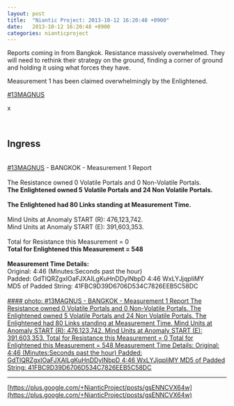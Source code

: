 ```yaml
---
layout: post
title:  "Niantic Project: 2013-10-12 16:20:48 +0900"
date:   2013-10-12 16:20:48 +0900
categories: nianticproject
---
```

Reports coming in from Bangkok. Resistance massively overwhelmed. They will need to rethink their strategy on the ground, finding a corner of ground and holding it using what forces they have.

Measurement 1 has been claimed overwhelmingly by the Enlightened.

 [#13MAGNUS](https://plus.google.com/s/%2313MAGNUS "")

x<div class="shared"><br /><h2>Ingress</h2><br /><a rel="nofollow" class="ot-hashtag" href="https://plus.google.com/s/%2313MAGNUS">#13MAGNUS</a> - BANGKOK - Measurement 1 Report<br /><br />The Resistance owned 0 Volatile Portals and 0 Non-Volatile Portals.<br /><b>The Enlightened owned 5 Volatile Portals and 24 Non Volatile Portals.</b><br /><br /><b>The Enlightened had 80 Links standing at Measurement Time.</b><br /><br />Mind Units at Anomaly START (R): 476,123,742.<br />Mind Units at Anomaly START (E): 391,603,353.<br /><br />Total for Resistance this Measurement = 0<br /><b>Total for Enlightened this Measurement = 548</b><br /><br /><b>Measurement Time Details:</b><br />Original: 4:46 (Minutes:Seconds past the hour)<br />Padded: GdTlQRZgxIOaFJXAILgKuHnDDyINbpD 4:46 WxLYJjqpliMY<br />MD5 of Padded String: 41FBC9D39D6706D534C7826EEB5C58DC<br /><br /></div>
[#### photo: #13MAGNUS - BANGKOK - Measurement 1 Report
The Resistance owned 0 Volatile Portals and 0 Non-Volatile Portals.
The Enlightened owned 5 Volatile Portals and 24 Non Volatile Portals.
The Enlightened had 80 Links standing at Measurement Time.
Mind Units at Anomaly START (R): 476,123,742.
Mind Units at Anomaly START (E): 391,603,353.
Total for Resistance this Measurement = 0
Total for Enlightened this Measurement = 548
Measurement Time Details:
Original: 4:46 (Minutes:Seconds past the hour)
Padded: GdTlQRZgxIOaFJXAILgKuHnDDyINbpD 4:46 WxLYJjqpliMY
MD5 of Padded String: 41FBC9D39D6706D534C7826EEB5C58DC](https://lh4.googleusercontent.com/-s5E8Rb3ajz4/Ulj3QeByf3I/AAAAAAAAT1U/0KSUCQwkAUE/w1000-h594/13magnus-bangkok-c1.png "")
- - -
[https://plus.google.com/+NianticProject/posts/gsENNCVX64w](https://plus.google.com/+NianticProject/posts/gsENNCVX64w)
